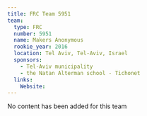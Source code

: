 ```yaml
---
title: FRC Team 5951
team:
  type: FRC
  number: 5951
  name: Makers Anonymous
  rookie_year: 2016
  location: Tel Aviv, Tel-Aviv, Israel
  sponsors:
    - Tel-Aviv municipality
    - the Natan Alterman school - Tichonet
  links:
    Website: 
---
```

No content has been added for this team